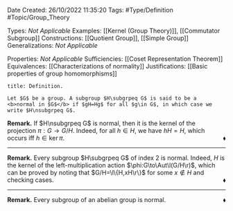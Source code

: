 <div class="topSpace"></div>

Date Created: 26/10/2022 11:35:20
Tags: #Type/Definition #Topic/Group_Theory

Types: <i>Not Applicable</i>
Examples: [[Kernel (Group Theory)]], [[Commutator Subgroup]]
Constructions: [[Quotient Group]], [[Simple Group]]
Generalizations: <i>Not Applicable</i>

Properties: <i>Not Applicable</i>
Sufficiencies: [[Coset Representation Theorem]]
Equivalences: [[Characterizations of normality]]
Justifications: [[Basic properties of group homomorphisms]]

``` ad-Definition
title: Definition.

Let $G$ be a group. A subgroup $H\subgrpeq G$ is said to be a <b>normal in $G$</b> if $gH=Hg$ for all $g\in G$, in which case we write $H\nsubgrpeq G$.

```

<b>Remark.</b> If $H\nsubgrpeq G$ is normal, then it is the kernel of the projection $\pi:G\to G/H$. Indeed, for all $h\in H$, we have $hH=H$, which occurs iff $h\in\ker\pi$.<span style="float:right;">$\blacklozenge$</span>

---

<b>Remark.</b> Every subgroup $H\subgrpeq G$ of index $2$ is normal. Indeed, $H$ is the kernel of the left-multiplication action $\phi:G\to\Aut\l(G/H\r)$, which can be proved by noting that $G/H=\l\{H,xH\r\}$ for some $x\not\in H$ and checking cases.<span style="float:right;">$\blacklozenge$</span>

---

<b>Remark.</b> Every subgroup of an abelian group is normal.<span style="float:right;">$\blacklozenge$</span>
